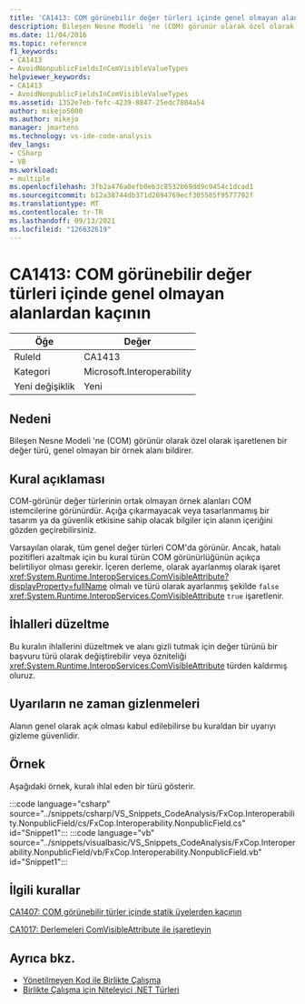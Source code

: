 ```yaml
---
title: 'CA1413: COM görünebilir değer türleri içinde genel olmayan alanlardan kaçının'
description: Bileşen Nesne Modeli 'ne (COM) görünür olarak özel olarak işaretlenen bir değer türü, genel olmayan bir örnek alanı bildirer.
ms.date: 11/04/2016
ms.topic: reference
f1_keywords:
- CA1413
- AvoidNonpublicFieldsInComVisibleValueTypes
helpviewer_keywords:
- CA1413
- AvoidNonpublicFieldsInComVisibleValueTypes
ms.assetid: 1352e7eb-fefc-4239-8847-25edc7804a54
author: mikejo5000
ms.author: mikejo
manager: jmartens
ms.technology: vs-ide-code-analysis
dev_langs:
- CSharp
- VB
ms.workload:
- multiple
ms.openlocfilehash: 3fb2a476a0efb0eb3c8532b69dd9c9454c1dcad1
ms.sourcegitcommit: b12a38744db371d2894769ecf305585f9577792f
ms.translationtype: MT
ms.contentlocale: tr-TR
ms.lasthandoff: 09/13/2021
ms.locfileid: "126632619"
---
```

# <a name="ca1413-avoid-non-public-fields-in-com-visible-value-types"></a>CA1413: COM görünebilir değer türleri içinde genel olmayan alanlardan kaçının

|Öğe|Değer|
|-|-|
|RuleId|CA1413|
|Kategori|Microsoft.Interoperability|
|Yeni değişiklik|Yeni|

## <a name="cause"></a>Nedeni
Bileşen Nesne Modeli 'ne (COM) görünür olarak özel olarak işaretlenen bir değer türü, genel olmayan bir örnek alanı bildirer.

## <a name="rule-description"></a>Kural açıklaması
COM-görünür değer türlerinin ortak olmayan örnek alanları COM istemcilerine görünürdür. Açığa çıkarmayacak veya tasarlanmamış bir tasarım ya da güvenlik etkisine sahip olacak bilgiler için alanın içeriğini gözden geçirebilirsiniz.

Varsayılan olarak, tüm genel değer türleri COM'da görünür. Ancak, hatalı pozitifleri azaltmak için bu kural türün COM görünürlüğünün açıkça belirtiliyor olması gerekir. İçeren derleme, olarak ayarlanmış olarak işaret <xref:System.Runtime.InteropServices.ComVisibleAttribute?displayProperty=fullName> olmalı ve türü olarak ayarlanmış şekilde `false` <xref:System.Runtime.InteropServices.ComVisibleAttribute> `true` işaretlenir.

## <a name="how-to-fix-violations"></a>İhlalleri düzeltme
Bu kuralın ihlallerini düzeltmek ve alanı gizli tutmak için değer türünü bir başvuru türü olarak değiştirebilir veya özniteliği <xref:System.Runtime.InteropServices.ComVisibleAttribute> türden kaldırmış oluruz.

## <a name="when-to-suppress-warnings"></a>Uyarıların ne zaman gizlenmeleri
Alanın genel olarak açık olması kabul edilebilirse bu kuraldan bir uyarıyı gizleme güvenlidir.

## <a name="example"></a>Örnek
Aşağıdaki örnek, kuralı ihlal eden bir türü gösterir.

:::code language="csharp" source="../snippets/csharp/VS_Snippets_CodeAnalysis/FxCop.Interoperability.NonpublicField/cs/FxCop.Interoperability.NonpublicField.cs" id="Snippet1":::
:::code language="vb" source="../snippets/visualbasic/VS_Snippets_CodeAnalysis/FxCop.Interoperability.NonpublicField/vb/FxCop.Interoperability.NonpublicField.vb" id="Snippet1":::

## <a name="related-rules"></a>İlgili kurallar
[CA1407: COM görünebilir türler içinde statik üyelerden kaçının](../code-quality/ca1407.md)

[CA1017: Derlemeleri ComVisibleAttribute ile işaretleyin](/dotnet/fundamentals/code-analysis/quality-rules/ca1017)

## <a name="see-also"></a>Ayrıca bkz.

- [Yönetilmeyen Kod ile Birlikte Çalışma](/dotnet/framework/interop/index)
- [Birlikte Çalışma için Niteleyici .NET Türleri](/dotnet/framework/interop/qualifying-net-types-for-interoperation)
